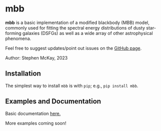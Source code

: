 # mbb

**mbb** is a basic implementation of a modified blackbody (MBB) model, commonly used for fitting the spectral energy distributions of dusty star-forming galaxies (DSFGs) as well as a wide array of other astrophysical phenomena.

Feel free to suggest updates/point out issues on the [GitHub page](https://github.com/mckay-sjm/mbb_model).

Author: Stephen McKay, 2023


## Installation

The simplest way to install `mbb` is with `pip`; e.g., `pip install mbb`.

## Examples and Documentation

Basic documentation [here.](https://mbb-model.readthedocs.io/en/latest/)

More examples coming soon!
